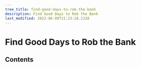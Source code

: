 ```yaml
---
tree_title: find-good-days-to-rob-the-bank
description: Find Good Days to Rob the Bank
last_modified: 2022-06-09T21:23:28.2328
---
```


# Find Good Days to Rob the Bank

## Contents
